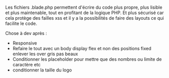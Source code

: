 Les fichiers .blade.php permettent d'écrire du code plus propre, plus lisible et plus maintenable, tout en profitant de la logique PHP. Et plus sécurisé car cela protège des failles xss et il y a la possibilités de faire des layouts ce qui facilite le code.

Chose à dev après :

-   Responsive
-   Refaire le tout avec un body display flex et non des positions fixed
    enlever les over gris pas beaux
-   Conditionner les placeholder pour mettre que des nombres ou limite de caractère etc
-   conditionner la taille du logo

